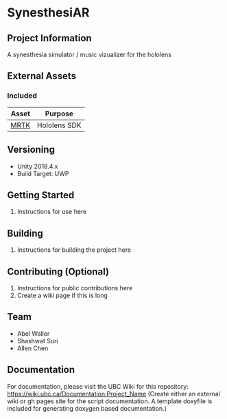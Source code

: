 # SynesthesiAR
## Project Information
A synesthesia simulator / music vizualizer for the hololens

## External Assets

### Included

| Asset | Purpose |
| ------ | ------ |
| [MRTK](https://github.com/microsoft/MixedRealityToolkit-Unity) | Hololens SDK |

## Versioning

- Unity 2018.4.x
- Build Target: UWP

## Getting Started

1. Instructions for use here

## Building

1. Instructions for building the project here

## Contributing (Optional) 

1. Instructions for public contributions here
2. Create a wiki page if this is long

## Team

- Abel Waller
- Shashwat Suri
- Allen Chen

## Documentation
For documentation, please visit the UBC Wiki for this repository: 
https://wiki.ubc.ca/Documentation:Project_Name
(Create either an external wiki or gh pages site for the script documentation. A template doxyfile is included for generating doxygen based documentation.)
